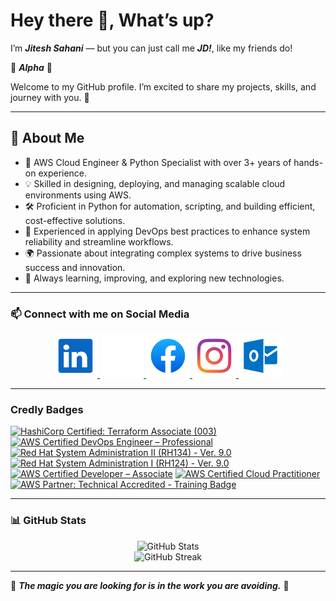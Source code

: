 # Hey there 👋, What’s up?

I’m **_Jitesh Sahani_** — but you can just call me **_JD!_**, like my friends do!

🐺 **_Alpha_** 🐺

Welcome to my GitHub profile.
I’m excited to share my projects, skills, and journey with you. 🚀

---

## 💫 About Me

- 🚀 AWS Cloud Engineer & Python Specialist with over 3+ years of
  hands-on experience.
- 💡 Skilled in designing, deploying, and managing scalable cloud
  environments using AWS.
- 🛠️ Proficient in Python for automation, scripting, and building
  efficient, cost-effective solutions.
- 🔧 Experienced in applying DevOps best practices to enhance system
  reliability and streamline workflows.
- 🌍 Passionate about integrating complex systems to drive business
  success and innovation.
- 🌱 Always learning, improving, and exploring new technologies.

---

### 📫 Connect with me on Social Media

<!-- markdownlint-disable MD033 MD013-->
<!-- SOCIAL MEDIAS LINKS START -->
<div align="center">
  <a href="https://linkedin.com/in/jd-35656" target="_blank" rel="noopener noreferrer" aria-label="LinkedIn">
    <img src="assets/images/linkedin.svg" alt="LinkedIn" width="70px" height="70px" />
  </a>
  <a href="https://x.com/jd_35656" target="_blank" rel="noopener noreferrer" aria-label="X.com">
    <img src="assets/images/x.svg" alt="X.com" width="70px" height="70px" />
  </a>
  <a href="https://facebook.com/jd.35656" target="_blank" rel="noopener noreferrer" aria-label="Facebook">
    <img src="assets/images/facebook.svg" alt="Facebook" width="70px" height="70px" />
  </a>
  <a href="https://instagram.com/jd.35656" target="_blank" rel="noopener noreferrer" aria-label="Instagram">
    <img src="assets/images/instagram.svg" alt="Instagram" width="70px" height="70px" />
  </a>
  <a href="mailto:jitesh.sahani@outlook.com" target="_blank" rel="noopener noreferrer" aria-label="Outlook">
    <img src="assets/images/outlook.svg" alt="Outlook" width="70px" height="70px" />
  </a>
</div>
<!-- SOCIAL MEDIAS LINKS END -->
<!-- markdownlint-enable MD033 MD013-->

---

### Credly Badges

<!-- START CREDLY BADGES -->
[![HashiCorp Certified: Terraform Associate (003)](https://images.credly.com/size/150x150/images/0dc62494-dc94-469a-83af-e35309f27356/blob)](https://www.credly.com/badges/9818630e-28f4-4541-964c-e79041c4d601)
[![AWS Certified DevOps Engineer – Professional](https://images.credly.com/size/150x150/images/bd31ef42-d460-493e-8503-39592aaf0458/image.png)](https://www.credly.com/badges/d557a8cd-735a-4abe-8f83-0f2e4f514a2c)
[![Red Hat System Administration II (RH134) - Ver. 9.0](https://images.credly.com/size/150x150/images/b9d7d72b-ff77-4bd0-af19-7cedff6f6ae3/Red_Hat_System_Administration_II.png)](https://www.credly.com/badges/06bb5e5a-8069-4d4d-9f39-d608dbf84cd3)
[![Red Hat System Administration I (RH124) - Ver. 9.0](https://images.credly.com/size/150x150/images/cefff7f2-8ca9-40a1-a5f8-17139fccb048/Red_Hat_System_Administration_I.png)](https://www.credly.com/badges/adfadf9c-8271-43d7-8edb-ae2370fe272d)
[![AWS Certified Developer – Associate](https://images.credly.com/size/150x150/images/b9feab85-1a43-4f6c-99a5-631b88d5461b/image.png)](https://www.credly.com/badges/0def91c4-2a33-47a9-90fb-0cbaaaaca301)
[![AWS Certified Cloud Practitioner](https://images.credly.com/size/150x150/images/00634f82-b07f-4bbd-a6bb-53de397fc3a6/image.png)](https://www.credly.com/badges/8cdd9a26-4452-410d-9d20-b351629dcf75)
[![AWS Partner: Technical Accredited - Training Badge](https://images.credly.com/size/150x150/images/8f006312-3154-45bf-a845-4a043641e83c/blob)](https://www.credly.com/badges/3ccfe59f-8525-4b35-bacb-d5955486bef4)
<!-- END CREDLY BADGES -->

---

### 📊 GitHub Stats

<!-- markdownlint-disable MD033 MD013-->

<div align="center">
  <img
    src="https://github-readme-stats.vercel.app/api?username=jd-35656&show_icons=true&theme=dark"
    width="800"
    height="400"
    alt="GitHub Stats" />
</div>

<div align="center">
  <img
    src="https://github-readme-streak-stats.herokuapp.com/?user=jd-35656&theme=dark"
    width="800
    height="400
    alt="GitHub Streak" />
</div>
<!-- markdownlint-enable MD033 MD013-->

---

🐺 **_The magic you are looking for is in the work you are avoiding._** 🐺
